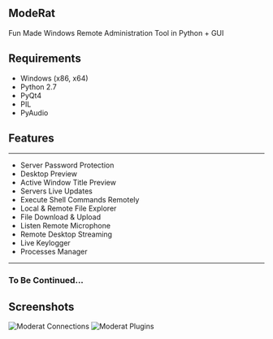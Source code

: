 ## ModeRat
Fun Made Windows Remote Administration Tool in Python + GUI

## Requirements
- Windows (x86, x64)
- Python 2.7
- PyQt4
- PIL
- PyAudio

## Features
---

* Server Password Protection
* Desktop Preview
* Active Window Title Preview
* Servers Live Updates
* Execute Shell Commands Remotely
* Local & Remote File Explorer
* File Download & Upload
* Listen Remote Microphone
* Remote Desktop Streaming
* Live Keylogger
* Processes Manager

---

### To Be Continued...

## Screenshots

![Moderat Connections](https://github.com/Swordf1sh/Moderat/blob/master/screenshots/main.png?raw=true)
![Moderat Plugins](https://github.com/Swordf1sh/Moderat/blob/master/screenshots/plugins.png?raw=true)